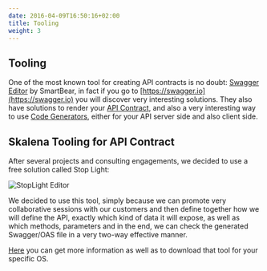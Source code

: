 ```yaml
---
date: 2016-04-09T16:50:16+02:00
title: Tooling
weight: 3
---
```


## Tooling

One of the most known tool for creating API contracts is no doubt: [Swagger Editor](http://editor.swagger.io/?_ga=2.118868105.1682952795.1588217501-359518690.1588217501) by SmartBear, in fact if you go to [https://swagger.io](https://swagger.io) you will discover very interesting solutions.  They also have solutions to render your [API Contract](https://petstore.swagger.io/?_ga=2.89613339.1682952795.1588217501-359518690.1588217501), and also a very interesting way to use [Code Generators](https://github.com/swagger-api/swagger-codegen), either for your API server side and also client side. 

## Skalena Tooling for API Contract

After several projects and consulting engagements, we decided to use a free solution called Stop Light:

![StopLight Editor](https://skalena.net/blog/wp-content/uploads/2020/04/image-1-1024x568.png)

We decided to use this tool, simply because we can promote very collaborative sessions with our customers and then define together how we will define the API, exactly which kind of data it will expose, as well as which methods, parameters and in the end, we can check the generated Swagger/OAS file in a very two-way effective manner. 

[Here](https://stoplight.io/studio/) you can get more information as well as to download that tool for your specific OS.